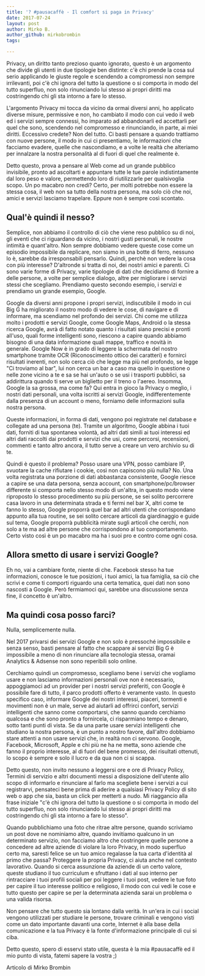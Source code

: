 ```yaml
---
title: '? #pausacaffè - Il comfort si paga in Privacy'
date: 2017-07-24
layout: post
author: Mirko B.
author_github: mirkobrombin
tags:

---
```

<p>Privacy, un diritto tanto prezioso quanto ignorato, questo è un argomento che divide gli utenti in due tipologie ben distinte: c'è chi prende la cosa sul serio applicando le giuste regole e scendendo a compromessi non sempre irrilevanti, poi c'è chi ignora del tutto la questione o si comporta in modo del tutto superfluo, non solo rinunciando lui stesso ai propri diritti ma costringendo chi gli sta intorno a fare lo stesso.</p><p>L'argomento Privacy mi tocca da vicino da ormai diversi anni, ho applicato diverse misure, permissive e non, ho cambiato il modo con cui vedo il web ed i servizi sempre connessi, ho imparato ad abbandonarli ed accettarli per quel che sono, scendendo nel compromesso e rinunciando, in parte, ai miei diritti. Eccessivo credete? Non del tutto. Ci basti pensare a quando trattiamo con nuove persone, il modo in cui ci presentiamo, le informazioni che facciamo evadere, quelle che nascondiamo, e a volte le realtà che alteriamo per innalzare la nostra personalità al di fuori di quel che realmente è.</p><p>Detto questo, prova a pensare al Web come ad un grande pubblico invisibile, pronto ad ascoltarti e appuntare tutte le tue parole indistintamente dal loro peso e valore, permettendo loro di riutilizzarle per qualsivoglia scopo. Un po macabro non credi? Certo, per molti potrebbe non essere la stessa cosa, il web non sa tutto della nostra persona, ma solo ciò che noi, amici e servizi lasciamo trapelare. Eppure non è sempre così scontato.</p><h2>Qual'è quindi il nesso?</h2><p>Semplice, non abbiamo il controllo di ciò che viene reso pubblico su di noi, gli eventi che ci riguardano da vicino, i nostri gusti personali, le nostre intimità e quant'altro. Non sempre dobbiamo vedere queste cose come un episodio impossibile da replicare, non siamo in una botte di ferro, nessuno lo è, sarebbe da irresponsabili pensarlo. Quindi, perchè non vedere la cosa con più interesse? D'altronde si tratta di noi, dei nostri amici e parenti. Ci sono varie forme di Privacy, varie tipologie di dati che decidiamo di fornire a delle persone, a volte per semplice dialogo, altre per migliorare i servizi stessi che scegliamo. Prendiamo questo secondo esempio, i servizi e prendiamo un grande esempio, Google.</p><p>Google da diversi anni propone i propri servizi, indiscutibile il modo in cui Big G ha migliorato il nostro modo di vedere le cose, di navigare e di informare, ma scendiamo nel profondo dei servizi. Chi come me utilizza molto i prodotti e servizi&nbsp;Google, come Google Maps, Android o la stessa ricerca Google, avrà di fatto notato quanto i risultati siano precisi e pronti all'uso, quali forme intelligenti sono, riescono a capire quando abbiamo bisogno di una data informazione quali mappe, traffico e novità in generale.&nbsp;Google Now è in grado di leggere la schermata del nostro smartphone tramite OCR (Riconoscimento ottico dei caratteri) e fornirci risultati inerenti, non solo cerca ciò che legge ma più nel profondo, se legge "Ci troviamo al bar", lui non cerca un bar a caso ma quello in questione o nelle zone vicino a te e sa se hai un'auto o se usi i trasporti pubblici, sa addirittura quando ti serve un biglietto per il treno o l'aereo. Insomma, Google la sa grossa, ma come fa? Qui entra in gioco la Privacy o meglio, i nostri dati personali, una volta iscritti ai servizi Google, indifferentemente dalla presenza di un account o meno, forniamo delle informazioni sulla nostra persona.</p><p>Queste informazioni, in forma di dati, vengono poi registrate nel database e collegate ad una persona (te). Tramite un algoritmo, Google abbina i tuoi dati, forniti di tua spontanea volontà, ad altri dati simili ai tuoi interessi ed altri dati raccolti dai prodotti e servizi che usi, come percorsi, recensioni, commenti e tanto altro ancora, il tutto serve a creare un vero archivio su di te.</p><p>Quindi è questo il problema? Posso usare una VPN, posso cambiare IP, svuotare la cache rifiutare i cookie, così non capiscono più nulla? No. Una volta registrata una porzione di dati abbastanza consistente, Google riesce a capire se una data persona, senza account, con smartphone/pc/browser differente si comporta nello stesso modo di un'altra, in questo modo viene riproposto lo stesso procedimento su più persone, se sei solito percorrere casa lavoro in una determinata strada e ti fermi nel bar X, altri come te fanno lo stesso, Google proporrà quel bar ad altri utenti che corrispondano appunto alla tua routine, se sei solito cercare articoli da giardinaggio e guide sul tema, Google proporrà pubblicità mirate sugli articoli che cerchi, non solo a te ma ad altre persone che corrispondono al tuo comportamento. Certo visto così è un po macabro ma ha i suoi pro e contro come ogni cosa.</p><h2>Allora smetto di usare i servizi Google?</h2><p>Eh no, vai a cambiare fonte, niente di che. Facebook stesso ha tue informazioni, conosce le tue posizioni, i tuoi amici, la tua famiglia, sa ciò che scrivi e come ti comporti riguardo una certa tematica, quei dati non sono nascosti a Google. Però fermiamoci qui, sarebbe una discussione senza fine, il concetto è un'altro.</p><h2>Ma quindi cosa posso farci?</h2><p>Nulla, semplicemente nulla.</p><p>Nel 2017 privarsi dei servizi Google e non solo è pressoché impossibile e senza senso, basti pensare al fatto che scappare ai servizi Big G è impossibile a meno di non rinunciare alla tecnologia stessa, oramai Analytics &amp; Adsense non sono reperibili solo online.</p><p>Cerchiamo quindi un compromesso, scegliamo bene i servizi che vogliamo usare e non lasciamo informazioni personali ove non è necessario, appoggiamoci ad un provider per i nostri servizi preferiti, con Google è possibile fare di tutto, il parco prodotti offerto è veramente vasto. In questo specifico caso, informare Google dei nostri interessi, piaceri, tormenti e movimenti non è un male, serve ad aiutarli ad offrirci confort, servizi intelligenti che sanno come comportarsi, che sanno quando cerchiamo qualcosa e che sono pronto a fornircela, ci risparmiano tempo e denaro, sotto tanti punti di vista. Se da una parte usare servizi intelligenti che studiano la nostra persona, è un punto a nostro favore, dall'altro dobbiamo stare attenti a non usare servizi che, in realtà non ci servono. Google, Facebook, Microsoft, Apple e chi più ne ha ne metta, sono aziende che fanno il proprio interesse, al di fuori del bene promesso, dei risultati ottenuti, lo scopo è sempre e solo il lucro e da qua non ci si scappa.</p><p>Detto questo, non invito nessuno a leggersi ore e ore di Privacy Policy, Termini di servizio e altri documenti messi a disposizione dell'utente allo scopo di informarlo e rinunciare al farlo ma scegliete bene i servizi a cui registrarvi, pensateci bene prima di aderire a qualsiasi Privacy Policy di sito web o app che sia, basta un click per metterti a nudo. Mi riaggancio alla frase iniziale "c'è chi ignora del tutto la questione o si comporta in modo del tutto superfluo, non solo rinunciando lui stesso ai propri diritti ma costringendo chi gli sta intorno a fare lo stesso".</p><p>Quando pubblichiamo una foto che ritrae altre persone, quando scriviamo un post dove ne nominiamo altre, quando invitiamo qualcuno in un determinato servizio, non facciamo altro che costringere quelle persone a concedere ad altre aziende di violare la loro Privacy, in modo superfluo certo ma, saresti felice se un tuo amico regalasse la tua carta d'identità al primo che passa? Proteggere la propria Privacy, ci aiuta anche nel contesto lavorativo. Quando si cerca assunzione da aziende di un certo valore, queste studiano il tuo curriculum e sfruttano i dati al suo interno per rintracciare i tuoi profili sociali per poi leggere i tuoi post, vedere le tue foto per capire il tuo interesse politico e religioso, il modo con cui vedi le cose e tutto questo per capire se per la determinata azienda sarai un problema o una valida risorsa.</p><p>Non pensare che tutto questo sia lontano dalla verità. In un'era in cui i social vengono utilizzati per studiare le persone, trovare criminali e vengono visti come un dato importante davanti una corte, Internet è alla base della comunicazione e la tua Privacy è la fonte d'informazione principale di cui si ciba.</p><p>Detto questo, spero di esservi stato utile, questa è la mia #pausacaffè ed il mio punto di vista, fatemi sapere la vostra ;)</p><p>Articolo di Mirko Brombin</p>